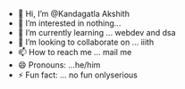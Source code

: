- 👋 Hi, I’m @Kandagatla Akshith 
- 👀 I’m interested in nothing...
- 🌱 I’m currently learning ... webdev and dsa
- 💞️ I’m looking to collaborate on ... iiith
- 📫 How to reach me ... mail me
- 😄 Pronouns: ...he/him
- ⚡ Fun fact: ... no fun onlyserious

<!---
Ohshit-ak/Ohshit-ak is a ✨ special ✨ repository because its `README.md` (this file) appears on your GitHub profile.
You can click the Preview link to take a look at your changes.
--->
